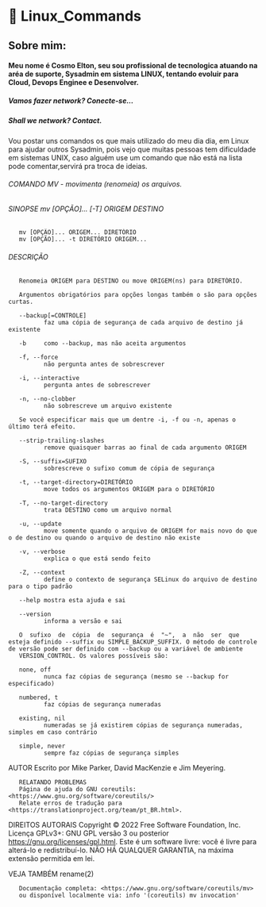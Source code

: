 # 🚀 Linux_Commands

##  Sobre mim: 
#### Meu nome é Cosmo Elton, seu sou profissional de tecnologica atuando na aréa de suporte, Sysadmin em sistema LINUX, tentando evoluir para Cloud, Devops Enginee e Desenvolver.

##### Vamos fazer network? Conecte-se...
##### Shall we network? Contact.

Vou postar uns comandos os que mais utilizado do meu dia dia, em Linux para ajudar outros Sysadmin, pois vejo que muitas pessoas tem dificuldade em sistemas UNIX, caso alguém use um comando que não está na lista pode comentar,servirá pra troca de ideias.

###### COMANDO MV - movimenta (renomeia) os arquivos.

###### SINOPSE       mv [OPÇÃO]... [-T] ORIGEM DESTINO
       mv [OPÇÃO]... ORIGEM... DIRETÓRIO
       mv [OPÇÃO]... -t DIRETÓRIO ORIGEM...

###### DESCRIÇÃO
       Renomeia ORIGEM para DESTINO ou move ORIGEM(ns) para DIRETÓRIO.

       Argumentos obrigatórios para opções longas também o são para opções curtas.

       --backup[=CONTROLE]
              faz uma cópia de segurança de cada arquivo de destino já existente

       -b     como --backup, mas não aceita argumentos

       -f, --force
              não pergunta antes de sobrescrever

       -i, --interactive
              pergunta antes de sobrescrever

       -n, --no-clobber
              não sobrescreve um arquivo existente

       Se você especificar mais que um dentre -i, -f ou -n, apenas o último terá efeito.

       --strip-trailing-slashes
              remove quaisquer barras ao final de cada argumento ORIGEM

       -S, --suffix=SUFIXO
              sobrescreve o sufixo comum de cópia de segurança

       -t, --target-directory=DIRETÓRIO
              move todos os argumentos ORIGEM para o DIRETÓRIO

       -T, --no-target-directory
              trata DESTINO como um arquivo normal

       -u, --update
              move somente quando o arquivo de ORIGEM for mais novo do que o de destino ou quando o arquivo de destino não existe

       -v, --verbose
              explica o que está sendo feito

       -Z, --context
              define o contexto de segurança SELinux do arquivo de destino para o tipo padrão

       --help mostra esta ajuda e sai

       --version
              informa a versão e sai

       O  sufixo  de  cópia  de  segurança  é  "~",  a  não  ser  que esteja definido --suffix ou SIMPLE_BACKUP_SUFFIX. O método de controle de versão pode ser definido com --backup ou a variável de ambiente
       VERSION_CONTROL. Os valores possíveis são:

       none, off
              nunca faz cópias de segurança (mesmo se --backup for especificado)

       numbered, t
              faz cópias de segurança numeradas

       existing, nil
              numeradas se já existirem cópias de segurança numeradas, simples em caso contrário

       simple, never
              sempre faz cópias de segurança simples

AUTOR
       Escrito por Mike Parker, David MacKenzie e Jim Meyering.

       RELATANDO PROBLEMAS
       Página de ajuda do GNU coreutils: <https://www.gnu.org/software/coreutils/>
       Relate erros de tradução para <https://translationproject.org/team/pt_BR.html>.

DIREITOS AUTORAIS
       Copyright © 2022 Free Software Foundation, Inc. Licença GPLv3+: GNU GPL versão 3 ou posterior <https://gnu.org/licenses/gpl.html>.
       Este é um software livre: você é livre para alterá-lo e redistribuí-lo. NÃO HÁ QUALQUER GARANTIA, na máxima extensão permitida em lei.

VEJA TAMBÉM
       rename(2)

       Documentação completa: <https://www.gnu.org/software/coreutils/mv>
       ou disponível localmente via: info '(coreutils) mv invocation'




